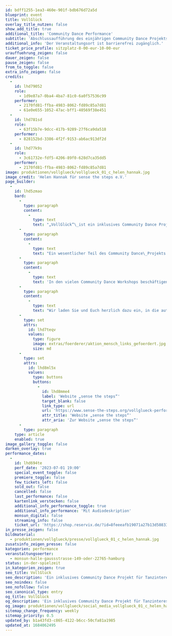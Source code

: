 ```yaml
---
id: bdff1255-1ea3-460e-901f-bdb676d72a5d
blueprint: event
title: VollGlück
overlay_title_nutzen: false
show_add_title: true
additional_title: 'Community Dance Performance'
subtitle: 'Abschlussaufführung des einjährigen Community Dance Projekts „VollGlück“'
additional_info: 'Der Veranstaltungsort ist barrierefrei zugänglich.'
ticket_price_profile: sitzplatz-8-00-eur-10-00-eur
urauffuehrung_zeigen: false
dauer_zeigen: false
pause_zeigen: false
from_to_toggle: false
extra_info_zeigen: false
credits:
  -
    id: lhd79052
    role:
      - 1d9e87a7-0ba4-4ba7-81c0-6a0f57536c99
    performer:
      - 2170fd81-ffba-4983-8062-fd89c85a7d81
      - 61e0e655-1052-47ac-bff1-40569f38e451
  -
    id: lhd781sd
    role:
      - 63f15b7e-9dcc-417b-9289-27f6ca9da518
    performer:
      - 828152bd-3386-4f2f-9153-ab6ac913df2d
  -
    id: lhd77k9s
    role:
      - 3c61732e-fdf5-4206-89f0-628d7ca35dd5
    performer:
      - 2170fd81-ffba-4983-8062-fd89c85a7d81
image: produktionen/vollglueck/vollglueck_01_c_helen_hannak.jpg
image_credit: 'Helen Hannak für sense the steps e.V.'
page_builder:
  -
    id: lhd5zmao
    bard:
      -
        type: paragraph
        content:
          -
            type: text
            text: "„VollGlück“\_ist ein inklusives Community Dance Projekt für Tanzinteressierte in Hamburg und Barmstedt. In 30 Community Dance Workshops zwischen September 2022 bis Mai 2023 arbeiten die Teilnehmer:innen an vier unterschiedlichen Standorten an diesem besonderen Projekt."
      -
        type: paragraph
        content:
          -
            type: text
            text: "Ein wesentlicher Teil des Community Dance\_Projekts „VollGlück“ ist eine aktive und kreative Teilnahme an den Tanzworkshops und die Mitgestaltung der getanzten Choreografien. "
      -
        type: paragraph
        content:
          -
            type: text
            text: 'In den vielen Community Dance Workshops beschäftigen sich die Teilnehmer:innen unter anderem mit der Frage „Was bedeutet Glück für mich?“ Dabei entstehen viele Begriffe und Ideen. Diese werden in den Workshops und nun auch in die Performance in die Choreografie eingebunden und tänzerisch verarbeitet.'
      -
        type: paragraph
        content:
          -
            type: text
            text: "Wir laden Sie und Euch herzlich dazu ein, in die authentische und einzigartige Performance einzutauchen. Vielleicht spürt auch Ihr ein wenig von dem\_VollGlück, das bei den Workshops entstanden ist."
      -
        type: set
        attrs:
          id: lhd7teqv
          values:
            type: figure
            image: extras/foerderer/aktion_mensch_links_gefoerdert.jpg
            size: md
      -
        type: set
        attrs:
          id: lhd8ml5x
          values:
            type: buttons
            buttons:
              -
                id: lhd8mme4
                label: 'Website „sense the steps“'
                target_blank: false
                link_type: url
                url: 'https://www.sense-the-steps.org/vollglueck-performance/'
                attr_title: 'Website „sense the steps“'
                attr_aria: 'Zur Website „sense the steps“'
      -
        type: paragraph
    type: article
    enabled: true
image_gallery_toggle: false
darken_overlay: true
performance_dates:
  -
    id: lhd694te
    perf_date: '2023-07-01 19:00'
    special_event_toggle: false
    premiere_toggle: false
    few_tickets_left: false
    sold_out: false
    cancelled: false
    last_performance: false
    kartenlink_verstecken: false
    additional_info_performance_toggle: true
    additional_info_performance: 'Mit Audiodeskription'
    monsun_digital: false
    streaming_info: false
    ticket_url: 'https://shop.reservix.de/?id=8feeeafb19071a27b13d5083379d95183e9ab490f2f135faf80b2fecfc1ba00f2aba7ad8945f4a4292549eb86feddc1b&vID=7337&eventGrpID=435865&eventID=2110618'
in_presse_zeigen: false
bildmaterial:
  - produktionen/vollglueck/presse/vollglueck_01_c_helen_hannak.jpg
zusatsinfo_zeigen_presse: false
kategorien: performance
veranstaltungsoerter:
  - monsun-halle-gaussstrasse-149-oder-22765-hamburg
status: in-der-spielzeit
in_kategorien_zeigen: true
seo_title: VollGlück
seo_description: 'Ein inklusives Community Dance Projekt für Tanzinteressierte in Hamburg und Barmstedt.'
seo_noindex: false
seo_nofollow: false
seo_canonical_type: entry
og_title: VollGlück
og_description: 'Ein inklusives Community Dance Projekt für Tanzinteressierte in Hamburg und Barmstedt.'
og_image: produktionen/vollglueck/social_media_vollglueck_01_c_helen_hannak.jpg
sitemap_change_frequency: weekly
sitemap_priority: 0.5
updated_by: b1a43fd3-c865-4122-b6cc-50cfa81a1985
updated_at: 1684062495
---
```

